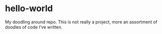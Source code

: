 # hello-world
My doodling around repo. This is not really a project, more an assortment of doodles of code I've written.
